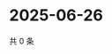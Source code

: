 # 2025-06-26

共 0 条

<!-- BEGIN ZHIHUVIDEO -->
<!-- 最后更新时间 Thu Jun 26 2025 21:27:28 GMT+0800 (China Standard Time) -->

<!-- END ZHIHUVIDEO -->
